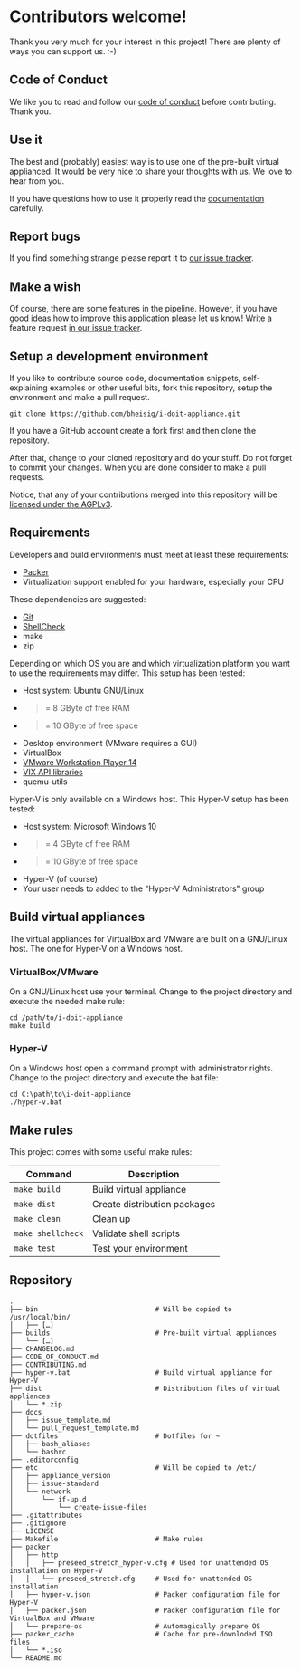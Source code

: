 #   Contributors welcome!

Thank you very much for your interest in this project! There are plenty of ways you can support us. :-)


##  Code of Conduct

We like you to read and follow our [code of conduct](CODE_OF_CONDUCT.md) before contributing. Thank you.


##  Use it

The best and (probably) easiest way is to use one of the pre-built virtual applianced. It would be very nice to share your thoughts with us. We love to hear from you.

If you have questions how to use it properly read the [documentation](README.md) carefully.


##  Report bugs

If you find something strange please report it to [our issue tracker](https://github.com/bheisig/i-doit-appliance/issues).


##  Make a wish

Of course, there are some features in the pipeline. However, if you have good ideas how to improve this application please let us know! Write a feature request [in our issue tracker](https://github.com/bheisig/i-doit-appliance/issues).


##  Setup a development environment

If you like to contribute source code, documentation snippets, self-explaining examples or other useful bits, fork this repository, setup the environment and make a pull request.

~~~ {.bash}
git clone https://github.com/bheisig/i-doit-appliance.git
~~~

If you have a GitHub account create a fork first and then clone the repository.

After that, change to your cloned repository and do your stuff. Do not forget to commit your changes. When you are done consider to make a pull requests.

Notice, that any of your contributions merged into this repository will be [licensed under the AGPLv3](LICENSE).


##  Requirements

Developers and build environments must meet at least these requirements:

*   [Packer](https://www.packer.io/)
*   Virtualization support enabled for your hardware, especially your CPU

These dependencies are suggested:

*   [Git](https://git-scm.com/)
*   [ShellCheck](https://www.shellcheck.net/)
*   make
*   zip

Depending on which OS you are and which virtualization platform you want to use the requirements may differ. This setup has been tested:

*   Host system: Ubuntu GNU/Linux
*   >= 8 GByte of free RAM
*   >= 10 GByte of free space
*   Desktop environment (VMware requires a GUI)
*   VirtualBox
*   [VMware Workstation Player 14](https://my.vmware.com/de/web/vmware/free#desktop_end_user_computing/vmware_workstation_player/14_0|PLAYER-1411|product_downloads)
*   [VIX API libraries](https://www.vmware.com/support/developer/vix-api/)
*   quemu-utils

Hyper-V is only available on a Windows host. This Hyper-V setup has been tested:

*   Host system: Microsoft Windows 10
*   >= 4 GByte of free RAM
*   >= 10 GByte of free space
*   Hyper-V (of course)
*   Your user needs to added to the "Hyper-V Administrators" group


##  Build virtual appliances

The virtual appliances for VirtualBox and VMware are built on a GNU/Linux host. The one for Hyper-V on a Windows host.


### VirtualBox/VMware

On a GNU/Linux host use your terminal. Change to the project directory and execute the needed make rule:

~~~ {.bash}
cd /path/to/i-doit-appliance
make build
~~~


### Hyper-V

On a Windows host open a command prompt with administrator rights. Change to the project directory and execute the bat file:

~~~
cd C:\path\to\i-doit-appliance
./hyper-v.bat
~~~


##  Make rules

This project comes with some useful make rules:

| Command               | Description                                   |
| --------------------- | --------------------------------------------- |
| `make build`          | Build virtual appliance                       |
| `make dist`           | Create distribution packages                  |
| `make clean`          | Clean up                                      |
| `make shellcheck`     | Validate shell scripts                        |
| `make test`           | Test your environment                         |


##  Repository

~~~ {.bash}
.
├── bin                             # Will be copied to /usr/local/bin/
│   ├── […]
├── builds                          # Pre-built virtual appliances
│   └── […]
├── CHANGELOG.md
├── CODE_OF_CONDUCT.md
├── CONTRIBUTING.md
├── hyper-v.bat                     # Build virtual appliance for Hyper-V
├── dist                            # Distribution files of virtual appliances
│   └── *.zip
├── docs
│   ├── issue_template.md
│   └── pull_request_template.md
├── dotfiles                        # Dotfiles for ~
│   ├── bash_aliases
│   └── bashrc
├── .editorconfig
├── etc                             # Will be copied to /etc/
│   ├── appliance_version
│   ├── issue-standard
│   └── network
│       └── if-up.d
│           └── create-issue-files
├── .gitattributes
├── .gitignore
├── LICENSE
├── Makefile                        # Make rules
├── packer
│   ├── http
│   │   ├── preseed_stretch_hyper-v.cfg # Used for unattended OS installation on Hyper-V
│   │   └── preseed_stretch.cfg     # Used for unattended OS installation
│   ├── hyper-v.json                # Packer configuration file for Hyper-V
│   ├── packer.json                 # Packer configuration file for VirtualBox and VMware
│   └── prepare-os                  # Automagically prepare OS
├── packer_cache                    # Cache for pre-downloded ISO files
│   └── *.iso
└── README.md
~~~
